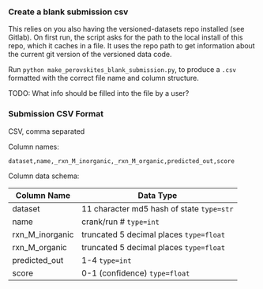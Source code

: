 ### Create a blank submission csv

This relies on you also having the versioned-datasets repo installed (see Gitlab). 
On first run, the script asks for the path to the local install of this repo, which it caches in a file.
It uses the repo path to get information about the current git version of the versioned data code.

Run `python make_perovskites_blank_submission.py`, to produce a `.csv` formatted with the correct file name and column structure.

TODO: What info should be filled into the file by a user?


### Submission CSV Format

CSV, comma separated

Column names:

`dataset,name,_rxn_M_inorganic,_rxn_M_organic,predicted_out,score`

Column data schema:

| Column Name   | Data Type  |
|---------------|---|
| dataset       | 11 character md5 hash of state `type=str`   |
|    name           |  crank/run # `type=int` |
|     rxn_M_inorganic          |  truncated 5 decimal places `type=float` |
|     rxn_M_organic          | truncated 5 decimal places `type=float`  |
|    predicted_out           |  1-4 `type=int` |
|      score         |  0-1 (confidence) `type=float` |
